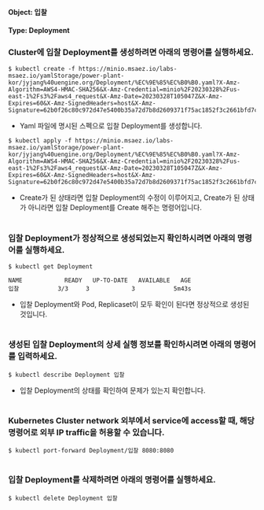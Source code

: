 
#### Object: 입찰
#### Type: Deployment

### Cluster에 입찰 Deployment를 생성하려면 아래의 명령어를 실행하세요.

```
$ kubectl create -f https://minio.msaez.io/labs-msaez.io/yamlStorage/power-plant-kor/jyjang%40uengine.org/Deployment/%EC%9E%85%EC%B0%B0.yaml?X-Amz-Algorithm=AWS4-HMAC-SHA256&X-Amz-Credential=minio%2F20230328%2Fus-east-1%2Fs3%2Faws4_request&X-Amz-Date=20230328T105047Z&X-Amz-Expires=60&X-Amz-SignedHeaders=host&X-Amz-Signature=62b0f26c80c972d47e5400b35a72d7b8d2609371f75ac1852f3c2661bfd7c32b
```
- Yaml 파일에 명시된 스펙으로 입찰 Deployment를 생성합니다.

```
$ kubectl apply -f https://minio.msaez.io/labs-msaez.io/yamlStorage/power-plant-kor/jyjang%40uengine.org/Deployment/%EC%9E%85%EC%B0%B0.yaml?X-Amz-Algorithm=AWS4-HMAC-SHA256&X-Amz-Credential=minio%2F20230328%2Fus-east-1%2Fs3%2Faws4_request&X-Amz-Date=20230328T105047Z&X-Amz-Expires=60&X-Amz-SignedHeaders=host&X-Amz-Signature=62b0f26c80c972d47e5400b35a72d7b8d2609371f75ac1852f3c2661bfd7c32b
```
- Create가 된 상태라면 입찰 Deployment의 수정이 이루어지고, Create가 된 상태가 아니라면 입찰 Deployment를 Create 해주는 명령어입니다.  
#

### 입찰 Deployment가 정상적으로 생성되었는지 확인하시려면 아래의 명령어를 실행하세요.

```
$ kubectl get Deployment

NAME            READY   UP-TO-DATE   AVAILABLE   AGE
입찰           3/3     3            3           5m43s

```
- 입찰 Deployment와 Pod, Replicaset이 모두 확인이 된다면 정상적으로 생성된 것입니다.
#

### 생성된 입찰 Deployment의 상세 실행 정보를 확인하시려면 아래의 명령어를 입력하세요.

```
$ kubectl describe Deployment 입찰
```
- 입찰 Deployment의 상태를 확인하여 문제가 있는지 확인합니다. 
#

### Kubernetes Cluster network 외부에서 service에 access할 때, 해당 명령어로 외부 IP traffic을 허용할 수 있습니다.

```
$ kubectl port-forward Deployment/입찰 8080:8080
```
#

### 입찰 Deployment를 삭제하려면 아래의 명령어를 실행하세요.

```
$ kubectl delete Deployment 입찰
```
#


